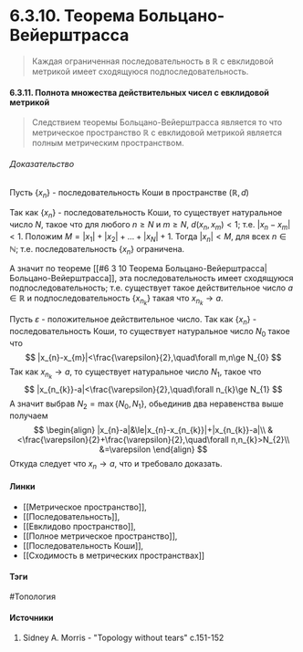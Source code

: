 # 6.3.10. Теорема Больцано-Вейерштрасса
>Каждая ограниченная последовательность в $\mathbb{R}$ с евклидовой метрикой имеет сходящуюся подпоследовательность.

#### 6.3.11. Полнота множества действительных чисел с евклидовой метрикой
>Следствием теоремы Больцано-Вейерштрасса является то что метрическое пространство $\mathbb{R}$ с евклидовой метрикой является полным метрическим пространством.
###### Доказательство
Пусть $\{x_{n}\}$ - последовательность Коши в пространстве $(\mathbb{R},d)$

Так как $\{x_{n}\}$ - последовательность Коши, то существует натуральное число $N$, такое что для любого $n\ge N$ и $m\ge N$, $d(x_{n},x_{m})<1$; т.е. $|x_{n}-x_{m}|<1$. Положим $M=|x_{1}|+|x_{2}|+\dots+|x_{N}|+1$. Тогда $|x_{n}|<M$, для всех $n\in\mathbb{N}$; т.е. последовательность $\{x_{n}\}$ ограничена.

А значит по теореме [[#6 3 10 Теорема Больцано-Вейерштрасса|Больцано-Вейерштрасса]], эта последовательность имеет сходящуюся подпоследовательность; т.е. существует такое действительное число $a\in\mathbb{R}$ и подпоследовательность $\{x_{n_{k}}\}$ такая что $x_{n_{k}}\to a$.

Пусть $\varepsilon$ - положительное действительное число. Так как $\{x_{n}\}$ - последовательность Коши, то существует натуральное число $N_{0}$ такое что
$$
|x_{n}-x_{m}|<\frac{\varepsilon}{2},\quad\forall m,n\ge N_{0}
$$
Так как $x_{n_{k}}\to a$, то существует натуральное число $N_{1}$, такое что
$$
|x_{n_{k}}-a|<\frac{\varepsilon}{2},\quad\forall n_{k}\ge N_{1}
$$
А значит выбрав $N_{2}=\max\{N_{0},N_{1}\}$, обьединив два неравенства выше получаем
$$
\begin{align}
|x_{n}-a|&\le|x_{n}-x_{n_{k}}|+|x_{n_{k}}-a|\\
&<\frac{\varepsilon}{2}+\frac{\varepsilon}{2},\quad\forall n,n_{k}>N_{2}\\
&=\varepsilon
\end{align}
$$
Откуда следует что $x_{n}\to a$, что и требовало доказать.
#### Линки
- [[Метрическое пространство]],
- [[Последовательность]],
- [[Евклидово пространство]],
- [[Полное метрическое пространство]],
- [[Последовательность Коши]],
- [[Сходимость в метрических пространствах]]
#### Тэги
 #Топология 
#### Источники
1. Sidney A. Morris - "Topology without tears" c.151-152
